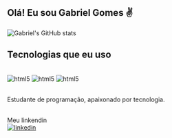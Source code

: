 ## Olá! Eu sou Gabriel Gomes ✌️


![Gabriel's GitHub stats](https://github-readme-stats.vercel.app/api?username=GabrielGds&show_icons=true&theme=dracula)

## Tecnologias que eu uso

<div style="display: inline_block"><br/> 
<img aling="center" alt="html5" src="https://img.shields.io/badge/HTML5-E34F26?style=for-the-badge&logo=html5&logoColor=white"/>
<img aling="center" alt="html5" src="https://img.shields.io/badge/CSS3-1572B6?style=for-the-badge&logo=css3&logoColor=white"/>
<img aling="center" alt="html5" src="https://img.shields.io/badge/JavaScript-F7DF1E?style=for-the-badge&logo=javascript&logoColor=black"/>
</div> <br>

Estudante de programação, apaixonado por tecnologia.

<br>
Meu linkendin <br>
 <a href = "https://www.linkedin.com/in/gabriell-gomes/">
 <img aling="center" alt="linkedin" src= "https://img.shields.io/badge/LinkedIn-0077B5?style=for-the-badge&logo=linkedin&logoColor=white">
